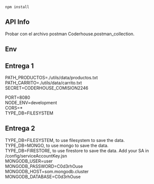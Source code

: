 ````
npm install
````

## API Info

Probar con el archivo postman Coderhouse.postman_collection.


## Env

## Entrega 1
PATH_PRODUCTOS=./utils/data/productos.txt <br/>
PATH_CARRITO=./utils/data/carrito.txt <br/>
SECRET=CODERHOUSE_COMISION2246 <br/>

PORT=8080 <br/>
NODE_ENV=development <br/>
CORS=* <br/>
TYPE_DB=FILESYSTEM <br/>

## Entrega 2
TYPE_DB=FILESYSTEM, to use filesystem to save the data. <br/>
TYPE_DB=MONGO, to use mongo to save the data. <br/>
TYPE_DB=FIRESTORE, to use firestore to save the data. Add your SA in /config/serviceAccountKey.jsn <br/>
MONGODB_USER=user <br/>
MONGODB_PASSWORD=C0d3rhOuse <br/>
MONGODB_HOST=som.mongodb.cluster <br/>
MONGODB_DATABASE=C0d3rhOuse <br/>

